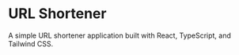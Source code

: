 # URL Shortener

A simple URL shortener application built with React, TypeScript, and Tailwind CSS.
